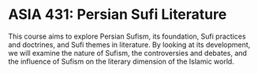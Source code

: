 # ASIA 431: Persian Sufi Literature

This course aims to explore Persian Sufism, its foundation, Sufi practices and doctrines, and Sufi themes in literature. By looking at its development, we will examine the nature of Sufism, the controversies and debates, and the influence of Sufism on the literary dimension of the Islamic world.